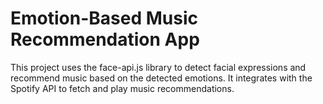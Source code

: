 # Emotion-Based Music Recommendation App

 This project uses the face-api.js library to detect facial expressions and recommend music based on the detected emotions. It integrates with the Spotify API to fetch and play music recommendations.

